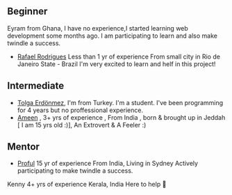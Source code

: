 ## Beginner
Eyram from Ghana, I have no experience,I started learning web development some months ago. I am participating to learn and also make twindle a success.
- [Rafael Rodrigues](https://github.com/RafaelBatman55)
Less than 1 yr of experience 
From small city in Rio de Janeiro State - Brazil
I'm very excited to learn and helf in this project!

## Intermediate
- [Tolga Erdönmez](https://github.com/tolgaerdonmez), I'm from Turkey. I'm a student. I've been programming for 4 years but no proffessional experience.
- [Ameen](https://github.com/UnevenCoder) ,
3+ yrs of experience 
, From India , born & brought up in Jeddah [ I am 15 yrs old :)],
An Extrovert & A Feeler :)

## Mentor
- [Proful](https://github.com/proful)
15 yr of experience
From India, Living in Sydney
Actively participating to make twindle a success.

Kenny
4+ yrs of experience
Kerala, India
Here to help :partying_face:
